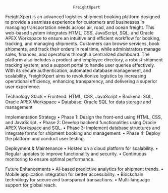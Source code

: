                                  FreightXpert 
  FreightXpert is an advanced logistics shipment booking platform designed to 
provide a seamless experience for customers and businesses in managing 
transportation needs across air, road, and ocean freight. This web-based system 
integrates HTML, CSS, JavaScript, SQL, and Oracle APEX Workspace to ensure an 
intuitive and efficient workflow for booking, tracking, and managing shipments. 
Customers can browse services, book shipments, and track their orders in real 
time, while administrators manage sales, finances, and operations through a 
centralized dashboard. The platform also includes a product and employee 
directory, a robust shipment tracking system, and a support portal to handle 
user queries effectively. With its secure authentication, automated database 
management, and scalability, FreightXpert aims to revolutionize logistics by 
increasing operational efficiency, enhancing transparency, and delivering a 
superior user experience.

Technology Stack 
• Frontend: HTML, CSS, JavaScript 
• Backend: SQL, Oracle APEX Workspace 
• Database: Oracle SQL for data storage and management 

Implementation Strategy 
• Phase 1: Design the front-end using HTML, CSS, and JavaScript. 
• Phase 2: Develop backend functionalities using Oracle APEX Workspace and SQL. 
• Phase 3: Implement database structures and integrate forms for shipment booking 
and management. 
• Phase 4: Deploy the platform and conduct user testing.

 Deployment & Maintenance 
• Hosted on a cloud platform for scalability. 
• Regular updates to improve functionality and security. 
• Continuous monitoring to ensure optimal performance.

Future Enhancements 
• AI-based predictive analytics for shipment trends. 
• Mobile application integration for better accessibility. 
• Blockchain technology for secure and transparent transactions. 
• Multi-language support for global reach.
